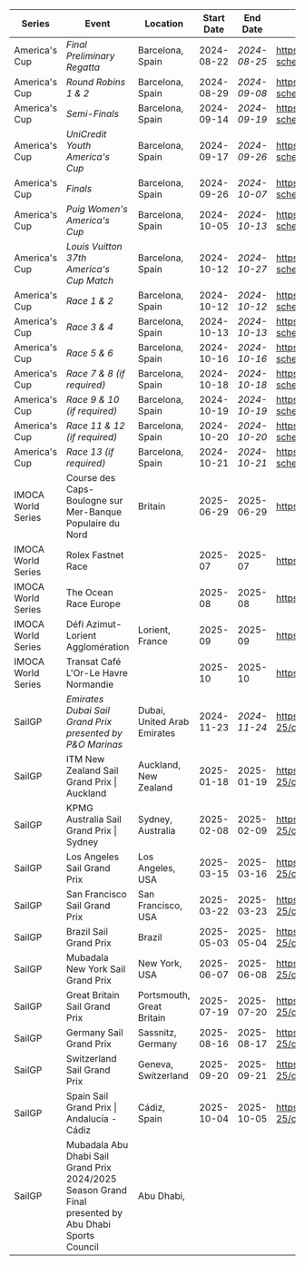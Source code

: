 | Series             | Event                                                                                             | Location                      | Start Date | End Date   | URL                                                     |
| ------------------ | ------------------------------------------------------------------------------------------------- | ----------------------------- | ---------- | ---------- | ------------------------------------------------------- |
| America's Cup      | *Final Preliminary Regatta*                                                                       | Barcelona, Spain              | 2024-08-22 | *2024-08-25* | https://www.americascup.com/en/ac37-schedule          |
| America's Cup      | *Round Robins 1 & 2*                                                                              | Barcelona, Spain              | 2024-08-29 | *2024-09-08* | https://www.americascup.com/en/ac37-schedule          |
| America's Cup      | *Semi-Finals*                                                                                     | Barcelona, Spain              | 2024-09-14 | *2024-09-19* | https://www.americascup.com/en/ac37-schedule          |
| America's Cup      | *UniCredit Youth America's Cup*                                                                   | Barcelona, Spain              | 2024-09-17 | *2024-09-26* | https://www.americascup.com/en/ac37-schedule          |
| America's Cup      | *Finals*                                                                                          | Barcelona, Spain              | 2024-09-26 | *2024-10-07* | https://www.americascup.com/en/ac37-schedule          |
| America's Cup      | *Puig Women's America's Cup*                                                                      | Barcelona, Spain              | 2024-10-05 | *2024-10-13* | https://www.americascup.com/en/ac37-schedule          |
| America's Cup      | *Louis Vuitton 37th America's Cup Match*                                                          | Barcelona, Spain              | 2024-10-12 | *2024-10-27* | https://www.americascup.com/en/ac37-schedule          |
| America's Cup      | *Race 1 & 2*                                                                                      | Barcelona, Spain              | 2024-10-12 | *2024-10-12* | https://www.americascup.com/en/ac37-schedule          |
| America's Cup      | *Race 3 & 4*                                                                                      | Barcelona, Spain              | 2024-10-13 | *2024-10-13* | https://www.americascup.com/en/ac37-schedule          |
| America's Cup      | *Race 5 & 6*                                                                                      | Barcelona, Spain              | 2024-10-16 | *2024-10-16* | https://www.americascup.com/en/ac37-schedule          |
| America's Cup      | *Race 7 & 8 (if required)*                                                                        | Barcelona, Spain              | 2024-10-18 | *2024-10-18* | https://www.americascup.com/en/ac37-schedule          |
| America's Cup      | *Race 9 & 10 (if required)*                                                                       | Barcelona, Spain              | 2024-10-19 | *2024-10-19* | https://www.americascup.com/en/ac37-schedule          |
| America's Cup      | *Race 11 & 12 (if required)*                                                                      | Barcelona, Spain              | 2024-10-20 | *2024-10-20* | https://www.americascup.com/en/ac37-schedule          |
| America's Cup      | *Race 13 (if required)*                                                                           | Barcelona, Spain              | 2024-10-21 | *2024-10-21* | https://www.americascup.com/en/ac37-schedule          |
| IMOCA World Series | Course des Caps-Boulogne sur Mer-Banque Populaire du Nord                                         | Britain                       | 2025-06-29 | 2025-06-29 | https://www.imoca                                    |
| IMOCA World Series | Rolex Fastnet Race                                                                                  |                               | 2025-07    | 2025-07    | https://www.imoca                                    |
| IMOCA World Series | The Ocean Race Europe                                                                               |                               | 2025-08    | 2025-08    | https://www.imoca                                    |
| IMOCA World Series | Défi Azimut-Lorient Agglomération                                                                 | Lorient, France               | 2025-09    | 2025-09    | https://www.imoca                                    |
| IMOCA World Series | Transat Café L'Or-Le Havre Normandie                                                              |                               | 2025-10    | 2025-10    | https://www.imoca                                    |
| SailGP             | *Emirates Dubai Sail Grand Prix presented by P&O Marinas*                                          | Dubai, United Arab Emirates   | 2024-11-23 | *2024-11-24* | https://sailgp.com/general/24-25/calendar            |
| SailGP             | ITM New Zealand Sail Grand Prix &#124; Auckland                                                     | Auckland, New Zealand         | 2025-01-18 | 2025-01-19 | https://sailgp.com/general/24-25/calendar            |
| SailGP             | KPMG Australia Sail Grand Prix &#124; Sydney                                                        | Sydney, Australia             | 2025-02-08 | 2025-02-09 | https://sailgp.com/general/24-25/calendar            |
| SailGP             | Los Angeles Sail Grand Prix                                                                         | Los Angeles, USA              | 2025-03-15 | 2025-03-16 | https://sailgp.com/general/24-25/calendar            |
| SailGP             | San Francisco Sail Grand Prix                                                                       | San Francisco, USA            | 2025-03-22 | 2025-03-23 | https://sailgp.com/general/24-25/calendar            |
| SailGP             | Brazil Sail Grand Prix                                                                              | Brazil                        | 2025-05-03 | 2025-05-04 | https://sailgp.com/general/24-25/calendar            |
| SailGP             | Mubadala New York Sail Grand Prix                                                                   | New York, USA                 | 2025-06-07 | 2025-06-08 | https://sailgp.com/general/24-25/calendar            |
| SailGP             | Great Britain Sail Grand Prix                                                                       | Portsmouth, Great Britain     | 2025-07-19 | 2025-07-20 | https://sailgp.com/general/24-25/calendar            |
| SailGP             | Germany Sail Grand Prix                                                                             | Sassnitz, Germany             | 2025-08-16 | 2025-08-17 | https://sailgp.com/general/24-25/calendar            |
| SailGP             | Switzerland Sail Grand Prix                                                                           | Geneva, Switzerland           | 2025-09-20 | 2025-09-21 | https://sailgp.com/general/24-25/calendar            |
| SailGP             | Spain Sail Grand Prix &#124; Andalucía - Cádiz                                                       | Cádiz, Spain                  | 2025-10-04 | 2025-10-05 | https://sailgp.com/general/24-25/calendar            |
| SailGP             | Mubadala Abu Dhabi Sail Grand Prix 2024/2025 Season Grand Final presented by Abu Dhabi Sports Council | Abu Dhabi,